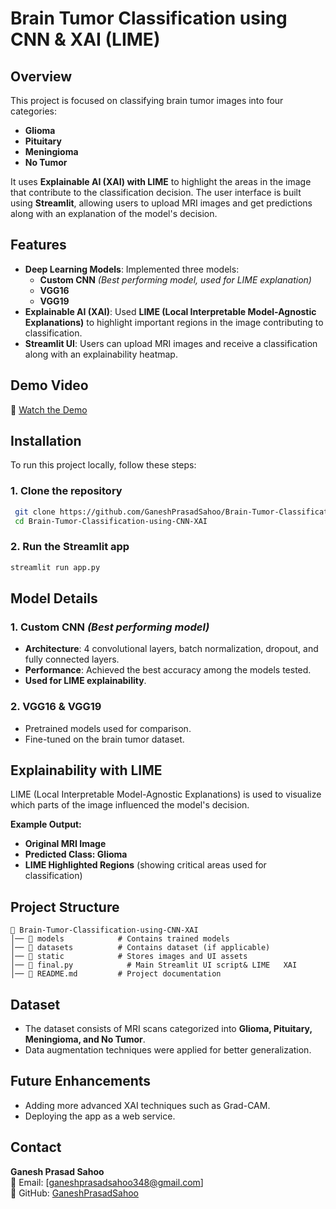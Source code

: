 # Brain Tumor Classification using CNN & XAI (LIME)

## Overview
This project is focused on classifying brain tumor images into four categories:
- **Glioma**
- **Pituitary**
- **Meningioma**
- **No Tumor**

It uses **Explainable AI (XAI) with LIME** to highlight the areas in the image that contribute to the classification decision. The user interface is built using **Streamlit**, allowing users to upload MRI images and get predictions along with an explanation of the model's decision.

## Features
- **Deep Learning Models**: Implemented three models: 
  - **Custom CNN** *(Best performing model, used for LIME explanation)*
  - **VGG16**
  - **VGG19**
- **Explainable AI (XAI)**: Used **LIME (Local Interpretable Model-Agnostic Explanations)** to highlight important regions in the image contributing to classification.
- **Streamlit UI**: Users can upload MRI images and receive a classification along with an explainability heatmap.

## Demo Video
🎥 [Watch the Demo](https://github.com/GaneshPrasadSahoo/Brain-Tumor-Classification-using-CNN-XAI/raw/main/braintumor.mp4)

## Installation
To run this project locally, follow these steps:

### 1. Clone the repository
```bash
 git clone https://github.com/GaneshPrasadSahoo/Brain-Tumor-Classification-using-CNN-XAI.git
 cd Brain-Tumor-Classification-using-CNN-XAI
```
### 2. Run the Streamlit app
```bash
streamlit run app.py
```

## Model Details
### 1. Custom CNN *(Best performing model)*
- **Architecture**: 4 convolutional layers, batch normalization, dropout, and fully connected layers.
- **Performance**: Achieved the best accuracy among the models tested.
- **Used for LIME explainability**.

### 2. VGG16 & VGG19
- Pretrained models used for comparison.
- Fine-tuned on the brain tumor dataset.

## Explainability with LIME
LIME (Local Interpretable Model-Agnostic Explanations) is used to visualize which parts of the image influenced the model's decision.

**Example Output:**
- **Original MRI Image**
- **Predicted Class: Glioma**
- **LIME Highlighted Regions** (showing critical areas used for classification)

## Project Structure
```
📁 Brain-Tumor-Classification-using-CNN-XAI
│── 📁 models            # Contains trained models
│── 📁 datasets          # Contains dataset (if applicable)
│── 📁 static            # Stores images and UI assets
│── 📜 final.py            # Main Streamlit UI script& LIME   XAI
│── 📜 README.md         # Project documentation
```

## Dataset
- The dataset consists of MRI scans categorized into **Glioma, Pituitary, Meningioma, and No Tumor**.
- Data augmentation techniques were applied for better generalization.

## Future Enhancements
- Adding more advanced XAI techniques such as Grad-CAM.
- Deploying the app as a web service.



## Contact
**Ganesh Prasad Sahoo**  
📧 Email: [ganeshprasadsahoo348@gmail.com]  
🔗 GitHub: [GaneshPrasadSahoo](https://github.com/GaneshPrasadSahoo)
